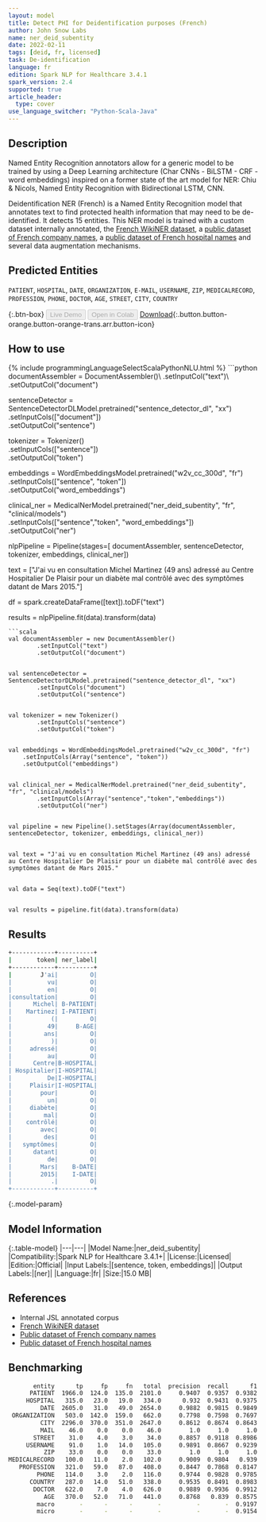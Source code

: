 ```yaml
---
layout: model
title: Detect PHI for Deidentification purposes (French)
author: John Snow Labs
name: ner_deid_subentity
date: 2022-02-11
tags: [deid, fr, licensed]
task: De-identification
language: fr
edition: Spark NLP for Healthcare 3.4.1
spark_version: 2.4
supported: true
article_header:
  type: cover
use_language_switcher: "Python-Scala-Java"
---
```



## Description


Named Entity Recognition annotators allow for a generic model to be trained by using a Deep Learning architecture (Char CNNs - BiLSTM - CRF - word embeddings) inspired on a former state of the art model for NER: Chiu & Nicols, Named Entity Recognition with Bidirectional LSTM, CNN.


Deidentification NER (French) is a Named Entity Recognition model that annotates text to find protected health information that may need to be de-identified. It detects 15 entities. This NER model is trained with a custom dataset internally annotated, the [French WikiNER dataset](https://metatext.io/datasets/wikiner), a [public dataset of French company names](https://www.data.gouv.fr/fr/datasets/entreprises-immatriculees-en-2017/), a [public dataset of French hospital names](https://salesdorado.com/fichiers-prospection/hopitaux/) and several data augmentation mechanisms.


## Predicted Entities


`PATIENT`, `HOSPITAL`, `DATE`, `ORGANIZATION`, `E-MAIL`, `USERNAME`, `ZIP`, `MEDICALRECORD`, `PROFESSION`, `PHONE`, `DOCTOR`, `AGE`, `STREET`, `CITY`, `COUNTRY`


{:.btn-box}
<button class="button button-orange" disabled>Live Demo</button>
<button class="button button-orange" disabled>Open in Colab</button>
[Download](https://s3.amazonaws.com/auxdata.johnsnowlabs.com/clinical/models/ner_deid_subentity_fr_3.4.1_2.4_1644590174130.zip){:.button.button-orange.button-orange-trans.arr.button-icon}


## How to use






<div class="tabs-box" markdown="1">
{% include programmingLanguageSelectScalaPythonNLU.html %}
```python
documentAssembler = DocumentAssembler()\
        .setInputCol("text")\
        .setOutputCol("document")
        
sentenceDetector = SentenceDetectorDLModel.pretrained("sentence_detector_dl", "xx")\
        .setInputCols(["document"])\
        .setOutputCol("sentence")


tokenizer = Tokenizer()\
        .setInputCols(["sentence"])\
        .setOutputCol("token")


embeddings = WordEmbeddingsModel.pretrained("w2v_cc_300d", "fr")\
	.setInputCols(["sentence", "token"])\
	.setOutputCol("word_embeddings")


clinical_ner = MedicalNerModel.pretrained("ner_deid_subentity", "fr", "clinical/models")\
        .setInputCols(["sentence","token", "word_embeddings"])\
        .setOutputCol("ner")


nlpPipeline = Pipeline(stages=[
        documentAssembler,
        sentenceDetector,
        tokenizer,
        embeddings,
        clinical_ner])


text = ["J'ai vu en consultation Michel Martinez (49 ans) adressé au Centre Hospitalier De Plaisir pour un diabète mal contrôlé avec des symptômes datant de Mars 2015."]


df = spark.createDataFrame([text]).toDF("text")


results = nlpPipeline.fit(data).transform(data)
```
```scala
val documentAssembler = new DocumentAssembler()
        .setInputCol("text")
        .setOutputCol("document")


val sentenceDetector = SentenceDetectorDLModel.pretrained("sentence_detector_dl", "xx")
        .setInputCols("document")
        .setOutputCol("sentence")


val tokenizer = new Tokenizer()
        .setInputCols("sentence")
        .setOutputCol("token")


val embeddings = WordEmbeddingsModel.pretrained("w2v_cc_300d", "fr")
    .setInputCols(Array("sentence", "token"))
    .setOutputCol("embeddings")


val clinical_ner = MedicalNerModel.pretrained("ner_deid_subentity", "fr", "clinical/models")
        .setInputCols(Array("sentence","token","embeddings"))
        .setOutputCol("ner")


val pipeline = new Pipeline().setStages(Array(documentAssembler, sentenceDetector, tokenizer, embeddings, clinical_ner))


val text = "J'ai vu en consultation Michel Martinez (49 ans) adressé au Centre Hospitalier De Plaisir pour un diabète mal contrôlé avec des symptômes datant de Mars 2015."


val data = Seq(text).toDF("text")


val results = pipeline.fit(data).transform(data)
```
</div>


## Results


```bash
+------------+----------+
|       token| ner_label|
+------------+----------+
|        J'ai|         O|
|          vu|         O|
|          en|         O|
|consultation|         O|
|      Michel| B-PATIENT|
|    Martinez| I-PATIENT|
|           (|         O|
|          49|     B-AGE|
|         ans|         O|
|           )|         O|
|     adressé|         O|
|          au|         O|
|      Centre|B-HOSPITAL|
| Hospitalier|I-HOSPITAL|
|          De|I-HOSPITAL|
|     Plaisir|I-HOSPITAL|
|        pour|         O|
|          un|         O|
|     diabète|         O|
|         mal|         O|
|    contrôlé|         O|
|        avec|         O|
|         des|         O|
|   symptômes|         O|
|      datant|         O|
|          de|         O|
|        Mars|    B-DATE|
|        2015|    I-DATE|
|           .|         O|
+------------+----------+
```


{:.model-param}
## Model Information


{:.table-model}
|---|---|
|Model Name:|ner_deid_subentity|
|Compatibility:|Spark NLP for Healthcare 3.4.1+|
|License:|Licensed|
|Edition:|Official|
|Input Labels:|[sentence, token, embeddings]|
|Output Labels:|[ner]|
|Language:|fr|
|Size:|15.0 MB|


## References


- Internal JSL annotated corpus
- [French WikiNER dataset](https://metatext.io/datasets/wikiner)
- [Public dataset of French company names](https://www.data.gouv.fr/fr/datasets/entreprises-immatriculees-en-2017/)
- [Public dataset of French hospital names](https://salesdorado.com/fichiers-prospection/hopitaux/)


## Benchmarking


```bash
       entity      tp     fp     fn   total  precision  recall      f1
      PATIENT  1966.0  124.0  135.0  2101.0     0.9407  0.9357  0.9382
     HOSPITAL   315.0   23.0   19.0   334.0      0.932  0.9431  0.9375
         DATE  2605.0   31.0   49.0  2654.0     0.9882  0.9815  0.9849
 ORGANIZATION   503.0  142.0  159.0   662.0     0.7798  0.7598  0.7697
         CITY  2296.0  370.0  351.0  2647.0     0.8612  0.8674  0.8643
         MAIL    46.0    0.0    0.0    46.0        1.0     1.0     1.0
       STREET    31.0    4.0    3.0    34.0     0.8857  0.9118  0.8986
     USERNAME    91.0    1.0   14.0   105.0     0.9891  0.8667  0.9239
          ZIP    33.0    0.0    0.0    33.0        1.0     1.0     1.0
MEDICALRECORD   100.0   11.0    2.0   102.0     0.9009  0.9804   0.939
   PROFESSION   321.0   59.0   87.0   408.0     0.8447  0.7868  0.8147
        PHONE   114.0    3.0    2.0   116.0     0.9744  0.9828  0.9785
      COUNTRY   287.0   14.0   51.0   338.0     0.9535  0.8491  0.8983
       DOCTOR   622.0    7.0    4.0   626.0     0.9889  0.9936  0.9912
          AGE   370.0   52.0   71.0   441.0     0.8768   0.839  0.8575
        macro       -      -      -       -          -       -  0.9197
        micro       -      -      -       -          -       -  0.9154
```
<!--stackedit_data:
eyJoaXN0b3J5IjpbLTEyMjM4MzI3ODUsMjA5MzkwODU3NV19
-->